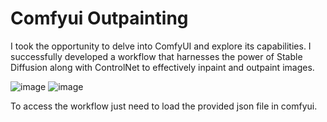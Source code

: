 # Comfyui Outpainting

I took the opportunity to delve into ComfyUI and explore its capabilities. I successfully developed a workflow that harnesses the power of Stable Diffusion along with ControlNet to effectively inpaint and outpaint images. 

![image](https://github.com/axim1/Comfyui/assets/86893800/42b9f184-8d29-40e0-8204-accf96b557db)
![image](https://github.com/axim1/Comfyui/assets/86893800/d98f87cc-9cce-4b8a-9ad7-db79c712144e)


To access the workflow just need to load the provided json file in comfyui.
